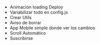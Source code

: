 - Animación loading Deploy
- Variabilizar todo en config.js
- Crear Utils
- Aviso de borrar
- App Mobile simple donde ver los cambios
- Scroll Automático
- Suscribirse